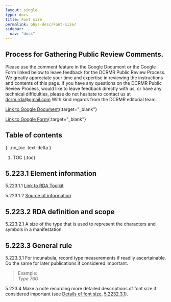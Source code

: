 ```yaml
---
layout: single
type: docs
title: Font size
permalink: phys-desc/Font-size/
sidebar:
  nav: "docs"
---
```


## Process for Gathering Public Review Comments.
Please use the comment feature in the Google Document or the Google Form linked below to leave feedback for the DCRMR Public Review Process.  We greatly appreciate your time and expertise in reviewing the instructions and contents of this page.  If you have any questions on the DCRMR Public Review Process, would like to leave feedback directly with us, or have any technical difficulties, please do not hesitate to contact us at dcrm.rda@gmail.com  With kind regards from the DCRMR editorial team.

[Link to Google Document](https://docs.google.com/document/d/1QE_B1_J0fbKqgb57W7MbM7qWsFLvti8q4gO1g62mS18/edit){:target="_blank"}

[Link to Google Form](https://docs.google.com/forms/d/e/1FAIpQLSdNtJkbY1mngdTcvCoB7zZcpaIuuKHvlbyiidP-QunDy14VcQ/viewform){:target="_blank"}

## Table of contents
{: .no_toc .text-delta }

1. TOC
{:toc}

## 5.223.1 Element information

<a name="5.223.1.1">5.223.1.1</a> [Link to RDA Toolkit](https://beta.rdatoolkit.org/en-US_ala-74fe21a0-69e8-3a00-9ce0-a47f8b372d71)

<a name="5.223.1.2">5.223.1.2</a> [Source of information](/DCRMR/phys-desc/) 

## 5.223.2 RDA definition and scope

<a name="5.223.2.1">5.223.2.1</a> A size of the type that is used to represent the characters and symbols in a manifestation.

## 5.223.3 General rule 

<a name="5.223.3.1">5.223.3.1</a> For incunabula, record type measurements if readily ascertainable. Do the same for later publications if considered important.

>Example:  
><CITE>Type 76G</CITE>

<a name="5.223.4">5.223.4</a> Make a note recording more detailed descriptions of font size if considered important (see [Details of font size](/DCRMR/phys-desc/Details-of-font-size/), [5.2232.3.1](/DCRMR/phys-desc/Details-of-font-size/#5.2232.3.1)).

